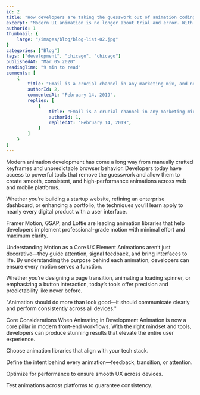 ```yaml
---
id: 2
title: "How developers are taking the guesswork out of animation coding" 
excerpt: "Modern UI animation is no longer about trial and error. With powerful tools like Framer Motion and Lottie, developers are now creating smooth, purposeful animations that enhance user experience and eliminate the guesswork from motion design."
authorId: 1
thumbnail: {
	large: "/images/blog/blog-list-02.jpg" 
}
categories: ["Blog"]
tags: ["development", "chicago", "chicago"]
publishedAt: "Mar 05 2020"
readingTime: "9 min to read"
comments: [
	{
		title: "Email is a crucial channel in any marketing mix, and never has this been truer than for today’s entrepreneur. Curious what to say.",
		authorId: 2,
		commentedAt: "February 14, 2019",
		replies: [
			{
				title: "Email is a crucial channel in any marketing mix, and never has this been truer than for today’s entrepreneur. Curious what to say.",
				authorId: 1,
				repliedAt: "February 14, 2019",
			}
		]
	}
]
---
```


Modern animation development has come a long way from manually crafted keyframes and unpredictable browser behavior. Developers today have access to powerful tools that remove the guesswork and allow them to create smooth, consistent, and high-performance animations across web and mobile platforms.

Whether you’re building a startup website, refining an enterprise dashboard, or enhancing a portfolio, the techniques you’ll learn apply to nearly every digital product with a user interface.

Framer Motion, GSAP, and Lottie are leading animation libraries that help developers implement professional-grade motion with minimal effort and maximum clarity.

Understanding Motion as a Core UX Element
Animations aren’t just decorative—they guide attention, signal feedback, and bring interfaces to life. By understanding the purpose behind each animation, developers can ensure every motion serves a function.

Whether you’re designing a page transition, animating a loading spinner, or emphasizing a button interaction, today’s tools offer precision and predictability like never before.

"Animation should do more than look good—it should communicate clearly and perform consistently across all devices."

Core Considerations When Animating in Development
Animation is now a core pillar in modern front-end workflows. With the right mindset and tools, developers can produce stunning results that elevate the entire user experience.

Choose animation libraries that align with your tech stack.

Define the intent behind every animation—feedback, transition, or attention.

Optimize for performance to ensure smooth UX across devices.

Test animations across platforms to guarantee consistency.